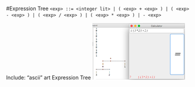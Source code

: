 #Expression Tree
`<exp> ::= <integer lit> | ( <exp> + <exp> ) | ( <exp> - <exp> ) | ( <exp> / <exp> ) | ( <exp> * <exp> ) | - <exp> `

 Include:
  “ascii” art Expression Tree
  <img src="https://github.com/Remosy/Java-Software/blob/master/ExpressionTree/Screen%20Shot%202018-06-13%20at%2010.55.09%20pm.png" width="50%">
  
  


